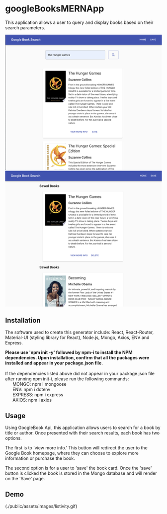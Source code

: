 # googleBooksMERNApp
This application allows a user to query and display books based on their search parameters.

![gBooks Graphic](/assets/googleBookHome.png)
![gBooks Graphic](/assets/googleBookSaved.png)

## Installation
The software used to create this generator include: React, React-Router, Material-UI (styling library for React), Node.js, Mongo, Axios, ENV and Express.  

**Please use 'npm init -y' followed by npm-i to install the NPM dependencies. Upon installation, confirm that all the packages were installed and appear in your package.json file.**
<br>
<br> 
If the dependencies listed above did not appear in your package.json file after running npm init-i, please run the following commands:
<br>
&nbsp;&nbsp;&nbsp;&nbsp;&nbsp;&nbsp;MONGO: npm i mongoose
<br>
&nbsp;&nbsp;&nbsp;&nbsp;&nbsp;&nbsp;ENV: npm i dotenv
<br>
&nbsp;&nbsp;&nbsp;&nbsp;&nbsp;&nbsp;EXPRESS: npm i express
<br>
&nbsp;&nbsp;&nbsp;&nbsp;&nbsp;&nbsp;AXIOS: npm i axios
<br>

## Usage
Using GoogleBook Api, this application allows users to search for a book by title or author. Once presented with their search results, each book has two options. 

The first is to 'view more info.' This button will redirect the user to the Google Book homepage, where they can choose to explore more information or purchase the book. 

The second option is for a user to 'save' the book card. Once the 'save' button is clicked the book is stored in the Mongo database and will render on the 'Save' page. 

## Demo

(./public/assets/images/listivity.gif)

<br>